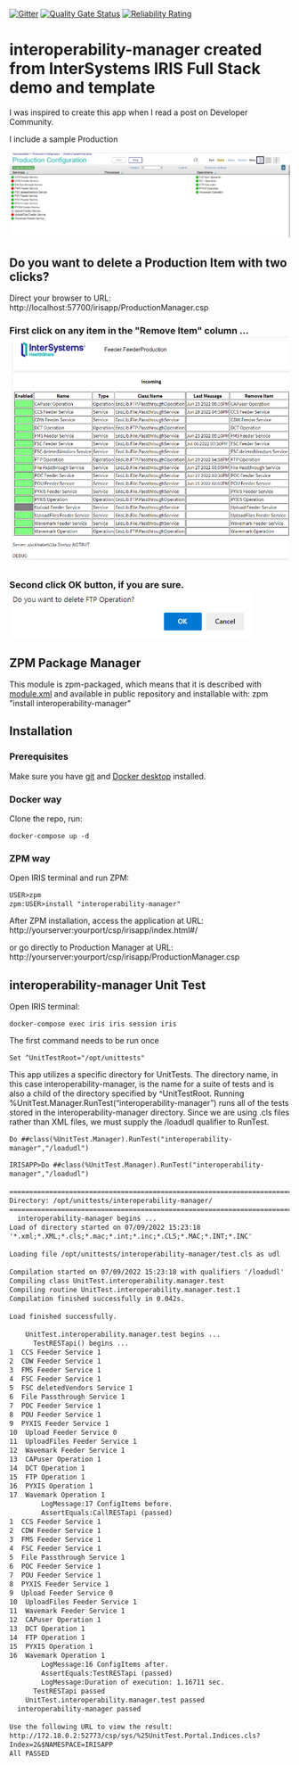  [![Gitter](https://img.shields.io/badge/Available%20on-Intersystems%20Open%20Exchange-00b2a9.svg)](https://openexchange.intersystems.com/package/interoperability-manager)
 [![Quality Gate Status](https://community.objectscriptquality.com/api/project_badges/measure?project=intersystems_iris_community%2Finteroperability-manager&metric=alert_status)](https://community.objectscriptquality.com/dashboard?id=intersystems_iris_community%2Finteroperability-manager)
 [![Reliability Rating](https://community.objectscriptquality.com/api/project_badges/measure?project=intersystems_iris_community%2Finteroperability-manager&metric=reliability_rating)](https://community.objectscriptquality.com/dashboard?id=intersystems_iris_community%2Finteroperability-manager)
# interoperability-manager created from InterSystems IRIS Full Stack demo and template
I was inspired to create this app when I read a post on Developer Community.

I include a sample Production 

![screenshot](https://github.com/oliverwilms/bilder/blob/main/Capture_Production.PNG)
## Do you want to delete a Production Item with two clicks?
Direct your browser to URL: http://localhost:57700/irisapp/ProductionManager.csp
### First click on any item in the "Remove Item" column ...![screenshot](https://github.com/oliverwilms/bilder/blob/main/ProductionManager.PNG)
### Second click OK button, if you are sure.![screenshot](https://github.com/oliverwilms/bilder/blob/main/Capture_Prompt_Remove.PNG)
## ZPM Package Manager
This module is zpm-packaged, which means that it is described with [module.xml](https://github.com/oliverwilms/interoperability-manager/blob/master/module.xml) and available in public repository and installable with:
zpm "install interoperability-manager"
## Installation
### Prerequisites
Make sure you have [git](https://git-scm.com/book/en/v2/Getting-Started-Installing-Git) and [Docker desktop](https://www.docker.com/products/docker-desktop) installed.
### Docker way
Clone the repo, run:
```
docker-compose up -d
```

### ZPM way
Open IRIS terminal and run ZPM:
```
USER>zpm
zpm:USER>install "interoperability-manager"
```
After ZPM installation, access the application at URL: http://yourserver:yourport/csp/irisapp/index.html#/

or go directly to Production Manager at URL: http://yourserver:yourport/csp/irisapp/ProductionManager.csp

## interoperability-manager Unit Test

Open IRIS terminal:

```
docker-compose exec iris iris session iris
```

The first command needs to be run once
```
Set ^UnitTestRoot="/opt/unittests"
```

This app utilizes a specific directory for UnitTests. The directory name, in this case interoperability-manager, is the name for a suite of tests and is also a child of the directory specified by ^UnitTestRoot. Running %UnitTest.Manager.RunTest(“interoperability-manager”) runs all of the tests stored in the interoperability-manager directory. Since we are using .cls files rather than XML files, we must supply the /loadudl qualifier to RunTest.
```
Do ##class(%UnitTest.Manager).RunTest("interoperability-manager","/loadudl")
```

```
IRISAPP>Do ##class(%UnitTest.Manager).RunTest("interoperability-manager","/loadudl")

===============================================================================
Directory: /opt/unittests/interoperability-manager/
===============================================================================
  interoperability-manager begins ...
Load of directory started on 07/09/2022 15:23:18 '*.xml;*.XML;*.cls;*.mac;*.int;*.inc;*.CLS;*.MAC;*.INT;*.INC'

Loading file /opt/unittests/interoperability-manager/test.cls as udl

Compilation started on 07/09/2022 15:23:18 with qualifiers '/loadudl'
Compiling class UnitTest.interoperability.manager.test
Compiling routine UnitTest.interoperability.manager.test.1
Compilation finished successfully in 0.042s.

Load finished successfully.

    UnitTest.interoperability.manager.test begins ...
      TestRESTapi() begins ...
1  CCS Feeder Service 1
2  CDW Feeder Service 1
3  FMS Feeder Service 1
4  FSC Feeder Service 1
5  FSC deletedVendors Service 1
6  File Passthrough Service 1
7  POC Feeder Service 1
8  POU Feeder Service 1
9  PYXIS Feeder Service 1
10  Upload Feeder Service 0
11  UploadFiles Feeder Service 1
12  Wavemark Feeder Service 1
13  CAPuser Operation 1
14  DCT Operation 1
15  FTP Operation 1
16  PYXIS Operation 1
17  Wavemark Operation 1
        LogMessage:17 ConfigItems before.
        AssertEquals:CallRESTapi (passed)
1  CCS Feeder Service 1
2  CDW Feeder Service 1
3  FMS Feeder Service 1
4  FSC Feeder Service 1
5  File Passthrough Service 1
6  POC Feeder Service 1
7  POU Feeder Service 1
8  PYXIS Feeder Service 1
9  Upload Feeder Service 0
10  UploadFiles Feeder Service 1
11  Wavemark Feeder Service 1
12  CAPuser Operation 1
13  DCT Operation 1
14  FTP Operation 1
15  PYXIS Operation 1
16  Wavemark Operation 1
        LogMessage:16 ConfigItems after.
        AssertEquals:TestRESTapi (passed)
        LogMessage:Duration of execution: 1.16711 sec.
      TestRESTapi passed
    UnitTest.interoperability.manager.test passed
  interoperability-manager passed

Use the following URL to view the result:
http://172.18.0.2:52773/csp/sys/%25UnitTest.Portal.Indices.cls?Index=2&$NAMESPACE=IRISAPP
All PASSED
```
